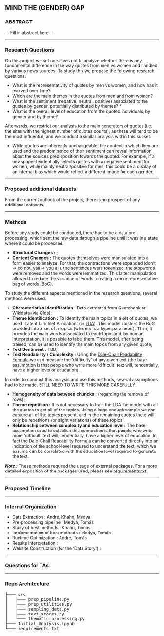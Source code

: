 ## MIND THE (GENDER) GAP

### ABSTRACT

-- Fill in abstract here --

---

### Research Questions

On this project we set ourselves out to analyze whether there is any fundamental difference in the way quotes from men vs women and handled by various news sources. To study this we propose the following research questions.

- What is the representativity of quotes by men vs women, and how has it evolved over time?
- Which are the main themes in the quotes from men and from women?
- What is the sentiment (negative, neutral, positive) associated to the quotes by gender, potentially distributed by themes? *
- What is the overall level of education from the quoted individuals, by gender and by theme?

Afterwards, we restrict our analysis to the main generators of quotes (i.e. the sites with the highest number of quotes counts), as these will tend to be the most influential, and we conduct a similar analysis within this subset.

* While quotes are inherently unchangeable, the context in which they are used and the predominance of their sentiment can reveal information about the sources predisposition towards the quoted. For example, if a newspaper tendentially selects quotes with a negative sentiment for women, while mainly neutral/positive for men, this could be a display of an internal bias which would reflect a different image for each gender.
---

### Proposed additional datasets

From the current outlook of the project, there is no prospect of any additional datasets.

---

### Methods

Before any study could be conducted, there had to be a data pre-processing, which sent the raw data through a pipeline until it was in a state where it could be processed.
- **Structural Changes :** ;
- **Content Changes :** The quotes themselves were manipulated into a form easier to analyze. For that, the contractions were expanded (don't -> do not, yall -> you all), the sentences were tokenized, the stopwords were removed and the words were lemmatized. This latter manipulation allowed to reduce the variance of words, creating a more representative bag of words (BoG).

To study the different aspects mentioned in the research questions, several methods were used.

- **Characteristics Identification :** Data extracted from Quotebank or Wikidata (via QIds);
- **Theme Identification :** To identify the main topics in a set of quotes, we used 'Latent Dirichlet Allocation' (or [LDA](https://en.wikipedia.org/wiki/Latent_Dirichlet_allocation)). This model clusters the BoG provided into a set of *n* topics (where *n* is a hyperparameter). Then, it provides the main words associated to each topic and, by human interpretation, it is possible to label them. This model, after being trained, can be used to identify the main topics from any given quote;
- **Text Sentiment :** TBD;
- **Text Readability / Complexity :** Using the [Dale-Chall Readability Formula](https://en.wikipedia.org/wiki/Dale%E2%80%93Chall_readability_formula) we can measure the 'difficulty' of any given text (the base assumption is that people who write more 'difficult' text will, tendentially, have a higher level of education).

In order to conduct this analysis and use this methods, several assumptions had to be made. STILL NEED TO WRITE THIS MORE CAREFULLY

- **Homogeneity of data between chuncks :** (regarding the removal of rows);
- **Theme repetition :** It is not necessary to train the LDA the model with all the quotes to get all of the topics. Using a large enough sample we can capture all of the topics present, and in the remaining quotes there will only be repetitions (or slight variations) of these topics.
- **Relationship between complexity and education level :** The base assumption used to establish this connection is that people who write more 'difficult' text will, tendentially, have a higher level of education. In fact the Dale-Chall Readability Formula can be converted directly into an indication of the school-level required to understand the text, which we assume can be correlated with the education level required to generate the text.

**_Note :_** These methods required the usage of external packages. For a more detailed exposition of the packages used, please see [requirements.txt](https://github.com/epfl-ada/ada-2021-project-madam/blob/main/requirements.txt).

---

### Proposed Timeline

---

### Internal Organization

- Data Extraction : André, Khahn, Medya
- Pre-processing pipeline : Medya, Tomás
- Study of best methods : Khahn, Tomás
- Implementation of best methods : Medya, Tomás
- Runtime Optimization : André, Tomás
- Results Interpretation : 
- Website Construction (for the 'Data Story') : 

---

### Questions for TAs

---

### Repo Architecture
<pre>
├─── src
│   ├─── prep_pipeline.py
│   ├─── prep_utilities.py
│   ├─── sampling_data.py
│   ├─── text_scores.py
│   └─── thematic_processing.py
├─── Initial_Analysis.ipynb
└─── requirements.txt
</pre>
